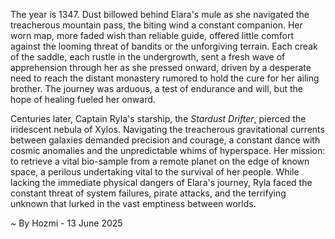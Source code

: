 
The year is 1347.  Dust billowed behind Elara's mule as she navigated the treacherous mountain pass, the biting wind a constant companion.  Her worn map, more faded wish than reliable guide, offered little comfort against the looming threat of bandits or the unforgiving terrain.  Each creak of the saddle, each rustle in the undergrowth, sent a fresh wave of apprehension through her as she pressed onward, driven by a desperate need to reach the distant monastery rumored to hold the cure for her ailing brother.  The journey was arduous, a test of endurance and will, but the hope of healing fueled her onward.

Centuries later, Captain Ryla's starship, the *Stardust Drifter*, pierced the iridescent nebula of Xylos.  Navigating the treacherous gravitational currents between galaxies demanded precision and courage, a constant dance with cosmic anomalies and the unpredictable whims of hyperspace.  Her mission: to retrieve a vital bio-sample from a remote planet on the edge of known space, a perilous undertaking vital to the survival of her people.  While lacking the immediate physical dangers of Elara's journey, Ryla faced the constant threat of system failures, pirate attacks, and the terrifying unknown that lurked in the vast emptiness between worlds.

~ By Hozmi - 13 June 2025
